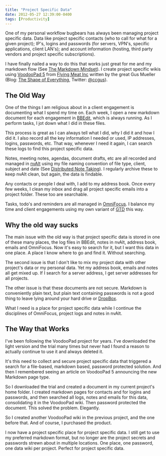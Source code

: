 ```yaml
---
title: "Project Specific Data"
date: 2012-05-27 12:39:00-0400
tags: [Productivity]
---
```


One of my personal workflow bugbears has always been managing project specific data. Data like project specific contacts (who to call for what for a given project); IP's, logins and passwords (for servers, VPN's, specific applications, client LAN's); and account information (hosting, third party vendors and project specific subscriptions). 

I have finally nailed a way to do this that works just great for me and my markdown flow (See [The Markdown Mindset](https://hiltmon.com/blog/2012/02/20/the-markdown-mindset/)). I create project specific wikis using [VoodooPad 5](http://flyingmeat.com/voodoopad/) from [Flying Meat Inc](http://flyingmeat.com/) written by the great Gus Mueller (Blog: [The Shape of Everything](http://shapeof.com/), Twitter: [@ccgus](http://twitter.com/#!/ccgus)).

## The Old Way

One of the things I am religious about in a client engagement is documenting what I spend my time on. Each week, I open a new markdown document for each engagement in [BBEdit](http://www.barebones.com/products/bbedit/index.html), which is always running. As I perform tasks, I jot down what I did in these files.

This process is great as I can always tell what I did, why I did it and how I did it. I also record all the key information I needed or used, IP addresses, logins, passwords, etc. That way, whenever I need it again, I can search these logs to find this project specific data.

Notes, meeting notes, agendas, document drafts, etc are all recorded and managed in [nvAlt](http://brettterpstra.com/project/nvalt/) using my file naming convention of file type, client, subject and date (See [Distributed Note Taking](https://hiltmon.com/blog/2012/05/22/distributed-note-taking/)). I regularly archive these to keep nvAlt clean, but again, the data is findable.

Any contacts or people I deal with, I add to my address book. Once every few weeks, I clean my inbox and drag all project specific emails into a project folder. These too are searchable.

Tasks, todo's and reminders are all managed in [OmniFocus](http://www.omnigroup.com/products/omnifocus/). I balance my time and client engagements using my own variant of [GTD](http://en.wikipedia.org/wiki/Getting_Things_Done) this way.

## Why the old way sucks

The main issue with the old way is that project specific data is stored in one of these many places, the log files in BBEdit, notes in nvAlt, address book, emails and OmniFocus. Now it's easy to search for it, but I want this data in one place. A place I know where to go and find it. Without searching.

The second issue is that I don't like to mix my project data with other project's data or my personal data. Yet my address book, emails and notes all get mixed up. If I search for a server address, I get server addresses for all projects.

The other issue is that these documents are not secure. Markdown is conveniently plain text, but plain text containing passwords is not a good thing to leave lying around your hard drive or [DropBox](http://www.dropbox.com/).

What I need is a place for project specific data while I continue the disciplines of OmniFocus, project logs and notes in nvAlt.

## The Way that Works

I've been following the VoodooPad project for years. I've downloaded the light version and the trial many times but never had I found a reason to actually continue to use it and always deleted it.

It's this need to collect and secure project specific data that triggered a search for a file-based, markdown based, password protected solution. And then I remembered seeing an article on VoodooPad 5 announcing the new Markdown page type.

So I downloaded the trial and created a document in my current project's home folder. I created markdown pages for contacts and for logins and passwords, and then searched all logs, notes and emails for this data, consolidating it in the VoodooPad wiki. Then password protected the document. This solved the problem. Elegantly.

So I created another VoodooPad wiki in the previous project, and the one before that. And of course, I purchased the product.

I now have a project specific place for project specific data. I still get to use my preferred markdown format, but no longer are the project secrets and passwords strewn about in multiple locations. One place, one password, one data wiki per project. Perfect for project specific data.
